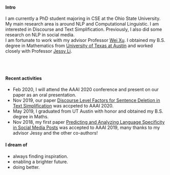 
#### Intro
I am currently a PhD student majoring in CSE at the Ohio State University. My main research area is around NLP and Computational Linguistic. I am interested in Discourse and Text Simplification. Previously, I also did some research on NLP in social media.
<br>
I am fortunate to work with my advisor Professor [Wei Xu](https://cocoxu.github.io/). I obtained my B.S. degree in Mathematics from [University of Texas at Austin](http://utexas.edu) and worked closely with Professor [Jessy Li](https://jjessyli.github.io/).
      
<br><br>
<!-- #### Currently
At Arthena I have learned how to build teams and manage people, build relationships with customers, sell enterprise products, and build on-line predictive models for production environments. I've also learned how to build and maintain large web applications (see [arthena.com](https://arthena.com)).
<br><br> -->

#### Recent activities
- Feb 2020, I will attend the AAAI 2020 conference and present on our paper as an oral presentation. 
- Nov 2019, our paper [Discourse Level Factors for Sentence Deletion in Text Simplification](https://arxiv.org/pdf/1911.10384.pdf) was accpeted to AAAI 2020.
- May 2019, I graduated from UT Austin with honor and obtained my B.S. degree in Maths.
- Nov 2018, my first paper [Predicting and Analyzing Language Specificity in Social Media Posts](https://aaai.org/ojs/index.php/AAAI/article/view/4605) was accepted to AAAI 2019, many thanks to my advisor Jessy and the other co-authors!
  
#### I dream of
- always finding inspiration.
- enabling a brighter future.
- doing better.
